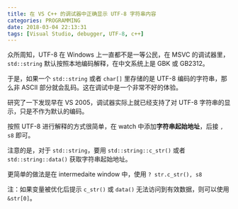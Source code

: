 ```yaml
---
title: 在 VS C++ 的调试器中正确显示 UTF-8 字符串内容
categories: PROGRAMMING
date: 2018-03-04 22:13:31
tags: [Visual Studio, debugger, UTF-8, c++]
---
```

众所周知，UTF-8 在 Windows 上一直都不是一等公民，在 MSVC 的调试器里，`std::string` 默认按照本地编码解释，在中文系统上是 GBK 或 GB2312。

于是，如果一个 `std::string` 或者 `char[]` 里存储的是 UTF-8 编码的字符串，那么非 ASCII 部分就会乱码。这在调试中是一个非常不好的体验。

研究了一下发现早在 VS 2005，调试器实际上就已经支持了对 UTF-8 字符串的显示，只是不作为默认的编码。

按照 UTF-8 进行解释的方式很简单，在 watch 中添加**字符串起始地址**，后接 `, s8` 即可。

注意的是，对于 `std::string`，要用 `std::string::c_str()` 或者 `std::string::data()` 获取字符串起始地址。

更简单的做法是在 intermedaite window 中，使用 `? str.c_str(), s8`

注：如果变量被优化后提示 `c_str()` 或 `data()` 无法访问到有效数据，则可以使用 `&str[0]`。
